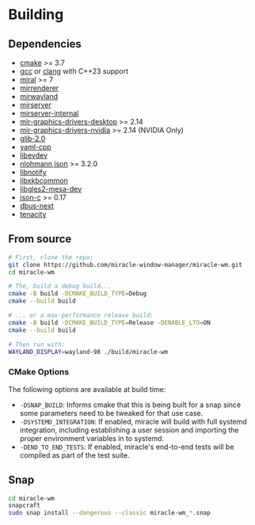 # Building

## Dependencies
- [cmake](https://cmake.org/) >= 3.7
- [gcc](https://gcc.gnu.org/) or [clang](https://clang.llvm.org/) with C++23 support
- [miral](https://canonical-mir.readthedocs-hosted.com/stable/tutorial/) >= 7
- [mirrenderer](https://canonical-mir.readthedocs-hosted.com/stable/tutorial/)
- [mirwayland](https://canonical-mir.readthedocs-hosted.com/stable/tutorial/)
- [mirserver](https://canonical-mir.readthedocs-hosted.com/stable/tutorial/)
- [mirserver-internal](https://canonical-mir.readthedocs-hosted.com/stable/tutorial/)
- [mir-graphics-drivers-desktop](https://canonical-mir.readthedocs-hosted.com/stable/tutorial/) >= 2.14
- [mir-graphics-drivers-nvidia](https://canonical-mir.readthedocs-hosted.com/stable/tutorial/) >= 2.14 (NVIDIA Only)
- [glib-2.0](https://docs.gtk.org/glib/)
- [yaml-cpp](https://github.com/jbeder/yaml-cpp)
- [libevdev](https://www.freedesktop.org/wiki/Software/libevdev/)
- [nlohmann json](https://github.com/nlohmann/json) >= 3.2.0
- [libnotify](https://gitlab.gnome.org/GNOME/libnotify)
- [libxkbcommon](https://github.com/xkbcommon/libxkbcommon)
- [libgles2-mesa-dev](https://docs.mesa3d.org/opengles.html)
- [json-c](https://github.com/json-c/json-c) >= 0.17
- [dbus-next](https://pypi.org/project/dbus-next/)
- [tenacity](https://pypi.org/project/tenacity/)


## From source
```sh
# First, clone the repo:
git clone https://github.com/miracle-window-manager/miracle-wm.git
cd miracle-wm

# The, build a debug build...
cmake -B build -DCMAKE_BUILD_TYPE=Debug
cmake --build build

# ... or a max-performance release build:
cmake -B build -DCMAKE_BUILD_TYPE=Release -DENABLE_LTO=ON
cmake --build build

# Then run with:
WAYLAND_DISPLAY=wayland-98 ./build/miracle-wm
```

### CMake Options
The following options are available at build time:

- `-DSNAP_BUILD`: Informs cmake that this is being built for a snap
  since some parameters need to be tweaked for that use case.
- `-DSYSTEMD_INTEGRATION`: If enabled, miracle will build with full
  systemd integration, including establishing a user session and
  importing the proper environment variables in to systemd.
- `-DEND_TO_END_TESTS`: If enabled, miracle's end-to-end tests will
  be compiled as part of the test suite.


## Snap
```sh
cd miracle-wm
snapcraft
sudo snap install --dangerous --classic miracle-wm_*.snap
```
